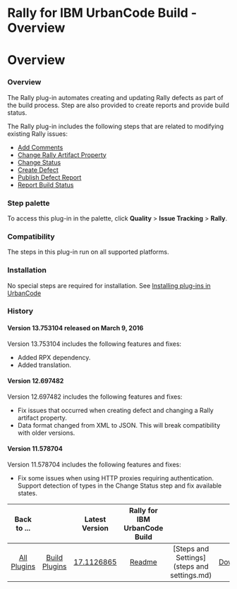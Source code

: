 
Rally for IBM UrbanCode Build - Overview
========================================

# Overview


### Overview




The Rally plug-in automates creating and updating Rally defects as part of the build process. Step are also provided to create reports and provide build status.

The Rally plug-in includes the following steps that are related to modifying existing Rally issues:

* [Add Comments](#add_comments)
* [Change Rally Artifact Property](#change_rally_artifact_property)
* [Change Status](#change_status)
* [Create Defect](#create_defect)
* [Publish Defect Report](#publish_defect_report)
* [Report Build Status](#report_build_status)


### Step palette

To access this plug-in in the palette, click **Quality** > **Issue Tracking** > **Rally**.

### Compatibility

The steps in this plug-in run on all supported platforms.

### Installation

No special steps are required for installation. See [Installing plug-ins in UrbanCode](https://www.urbancode.com/resource/installing-plug-ins-in-urbancode-products/ "Installing plug-ins in UrbanCode")

### History

#### Version 13.753104 released on March 9, 2016

Version 13.753104 includes the following features and fixes:

* Added RPX dependency.
* Added translation.

#### Version 12.697482

Version 12.697482 includes the following features and fixes:

* Fix issues that occurred when creating defect and changing a Rally artifact property.
* Data format changed from XML to JSON. This will break compatibility with older versions.

#### Version 11.578704

Version 11.578704 includes the following features and fixes:

* Fix some issues when using HTTP proxies requiring authentication. Support detection of types in the Change Status step and fix available states.

|Back to ...||Latest Version|Rally for IBM UrbanCode Build |||
| :---: | :---: | :---: | :---: | :---: | :---: |
|[All Plugins](../../index.md)|[Build Plugins](../README.md)|[17.1126865](https://raw.githubusercontent.com/UrbanCode/IBM-UCB-PLUGINS/main/files/Rally/ucd-Rally-17.1126865.zip)|[Readme](README.md)|[Steps and Settings](steps and settings.md)|[Downloads](downloads.md)|
